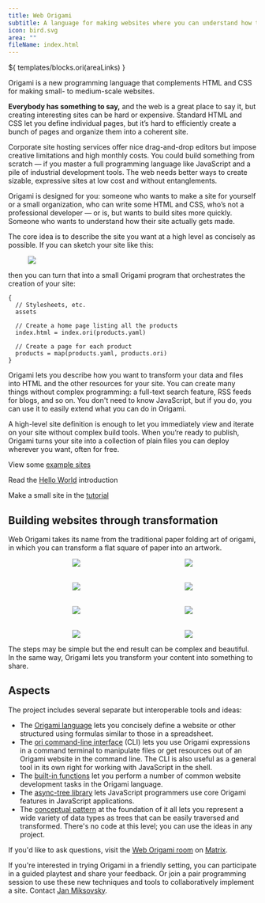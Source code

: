 ```yaml
---
title: Web Origami
subtitle: A language for making websites where you can understand how they're made
icon: bird.svg
area: ""
fileName: index.html
---
```


${ templates/blocks.ori(areaLinks) }

Origami is a new programming language that complements HTML and CSS for making small- to medium-scale websites.

**Everybody has something to say,** and the web is a great place to say it, but creating interesting sites can be hard or expensive. Standard HTML and CSS let you define individual pages, but it’s hard to efficiently create a bunch of pages and organize them into a coherent site.

Corporate site hosting services offer nice drag-and-drop editors but impose creative limitations and high monthly costs. You could build something from scratch — if you master a full programming language like JavaScript and a pile of industrial development tools. The web needs better ways to create sizable, expressive sites at low cost and without entanglements.

Origami is designed for you: someone who wants to make a site for yourself or a small organization, who can write some HTML and CSS, who’s not a professional developer — or is, but wants to build sites more quickly. Someone who wants to understand how their site actually gets made.

The core idea is to describe the site you want at a high level as concisely as possible. If you can sketch your site like this:

<figure>
  <img src="/assets/illustrations/Site Sketch.svg">
</figure>

then you can turn that into a small Origami program that orchestrates the creation of your site:

```ori
{
  // Stylesheets, etc.
  assets

  // Create a home page listing all the products
  index.html = index.ori(products.yaml)

  // Create a page for each product
  products = map(products.yaml, products.ori)
}
```

Origami lets you describe how you want to transform your data and files into HTML and the other resources for your site. You can create many things without complex programming: a full-text search feature, RSS feeds for blogs, and so on. You don't need to know JavaScript, but if you do, you can use it to easily extend what you can do in Origami.

A high-level site definition is enough to let you immediately view and iterate on your site without complex build tools. When you’re ready to publish, Origami turns your site into a collection of plain files you can deploy wherever you want, often for free.

<span class="tutorialStep"></span> View some [example sites](/language/examples.html)

<span class="tutorialStep"></span> Read the [Hello World](/language/hello.html) introduction

<span class="tutorialStep"></span> Make a small site in the [tutorial](/language/tutorial.html)

## Building websites through transformation

Web Origami takes its name from the traditional paper folding art of origami, in which you can transform a flat square of paper into an artwork.

<figure style="align-items: center; display: grid; gap: 2rem; grid-template-columns: repeat(auto-fit, minmax(125px, 1fr)); justify-items: center;">
  <img src="/assets/heart/step1.svg">
  <img src="/assets/heart/step2.svg">
  <img src="/assets/heart/step3.svg">
  <img src="/assets/heart/step4.svg">
  <img src="/assets/heart/step5.svg">
  <img src="/assets/heart/step6.svg">
  <img src="/assets/heart/step7.svg">
  <img src="/assets/heart/step8.svg">
</figure>

The steps may be simple but the end result can be complex and beautiful. In the same way, Origami lets you transform your content into something to share.

## Aspects

The project includes several separate but interoperable tools and ideas:

- The [Origami language](/language/) lets you concisely define a website or other structured using formulas similar to those in a spreadsheet.
- The [ori command-line interface](/cli/) (CLI) lets you use Origami expressions in a command terminal to manipulate files or get resources out of an Origami website in the command line. The CLI is also useful as a general tool in its own right for working with JavaScript in the shell.
- The [built-in functions](/builtins/) let you perform a number of common website development tasks in the Origami language.
- The [async-tree library](/async-tree/) lets JavaScript programmers use core Origami features in JavaScript applications.
- The [conceptual pattern](/pattern/) at the foundation of it all lets you represent a wide variety of data types as trees that can be easily traversed and transformed. There's no code at this level; you can use the ideas in any project.

If you'd like to ask questions, visit the [Web Origami room](https://matrix.to/#/%23weborigami:envs.net) on [Matrix](https://matrix.org).

If you're interested in trying Origami in a friendly setting, you can participate in a guided playtest and share your feedback. Or join a pair programming session to use these new techniques and tools to collaboratively implement a site. Contact [Jan Miksovsky](https://jan.miksovsky.com/contact.html).
